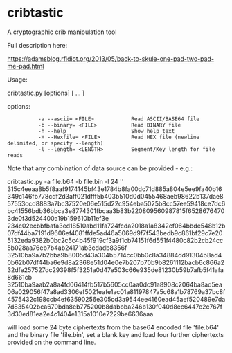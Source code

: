 cribtastic
==========

A cryptographic crib manipulation tool

Full description here:

  https://adamsblog.rfidiot.org/2013/05/back-to-skule-one-pad-two-pad-me-pad.html

Usage:

  cribtastic.py [options] <KEY HEX> <CIPHERTEXT HEX> [ <CIPHERTEXT HEX> ... ]

  options:

              -a --ascii= <FILE>            Read ASCII/BASE64 file
              -b --binary= <FILE>           Read BINARY file
              -h --help                     Show help text
              -H --Hexfile= <FILE>          Read HEX file (newline delimited, or specify --length)
              -l --length= <LENGTH>         Segment/Key length for file reads

Note that any combination of data source can be provided - e.g.:

  cribtastic.py -a file.b64 -b file.bin -l 24 '' 315c4eeaa8b5f8aaf9174145bf43e1784b8fa00dc71d885a804e5ee9fa40b16349c146fb778cdf2d3aff021dfff5b403b510d0d0455468aeb98622b137dae857553ccd8883a7bc37520e06e515d22c954eba5025b8cc57ee59418ce7dc6bc41556bdb36bbca3e8774301fbcaa3b83b220809560987815f65286764703de0f3d524400a19b159610b11ef3e 234c02ecbbfbafa3ed18510abd11fa724fcda2018a1a8342cf064bbde548b12b07df44ba7191d9606ef4081ffde5ad46a5069d9f7f543bedb9c861bf29c7e205132eda9382b0bc2c5c4b45f919cf3a9f1cb74151f6d551f4480c82b2cb24cc5b028aa76eb7b4ab24171ab3cdadb8356f 32510ba9a7b2bba9b8005d43a304b5714cc0bb0c8a34884dd91304b8ad40b62b07df44ba6e9d8a2368e51d04e0e7b207b70b9b8261112bacb6c866a232dfe257527dc29398f5f3251a0d47e503c66e935de81230b59b7afb5f41afa8d661cb 32510ba9aab2a8a4fd06414fb517b5605cc0aa0dc91a8908c2064ba8ad5ea06a029056f47a8ad3306ef5021eafe1ac01a81197847a5c68a1b78769a37bc8f4575432c198ccb4ef63590256e305cd3a9544ee4160ead45aef520489e7da7d835402bca670bda8eb775200b8dabbba246b130f040d8ec6447e2c767f3d30ed81ea2e4c1404e1315a1010e7229be6636aaa 

will load some 24 byte ciphertexts from the base64 encoded file 'file.b64' and the binary file 'file.bin', set a blank key and 
load four further ciphertexts provided on the command line.


